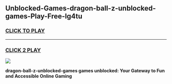 
## Unblocked-Games-dragon-ball-z-unblocked-games-Play-Free-lg4tu
<h3>
<a href="https://premium76.site?title=dragon-ball-z-unblocked-games&ref=24M">CLICK TO PLAY</a></h3>
<hr>

<h3>
<a href="https://premium76.site?title=dragon-ball-z-unblocked-games&ref=24M">CLICK 2 PLAY</a>
  
</h3>

<a href="https://premium76.site?title=dragon-ball-z-unblocked-games&ref=24M"><img src="https://clearcache.store/games.png"></a>


**dragon-ball-z-unblocked-games games unblocked: Your Gateway to Fun and Accessible Online Gaming**
